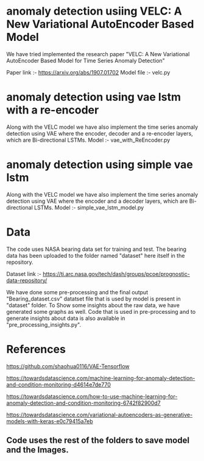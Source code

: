 # anomaly detection usiing VELC: A New Variational AutoEncoder Based Model

We have tried implemented the research paper "VELC: A New Variational AutoEncoder Based
Model for Time Series Anomaly Detection"

Paper link :- https://arxiv.org/abs/1907.01702
Model file :- velc.py


# anomaly detection using vae lstm with a re-encoder
Along with the VELC model we have also implement the time series anomaly detection using VAE where the encoder, decoder and a re-encoder layers, which are  Bi-directional LSTMs.
Model :- vae_with_ReEncoder.py


# anomaly detection using simple vae lstm
Along with the VELC model we have also implement the time series anomaly detection using VAE where the encoder and a decoder layers, which are  Bi-directional LSTMs.
Model :- simple_vae_lstm_model.py



# Data
The code uses NASA bearing data set for training and test. The bearing data has been uploaded to the folder named "dataset" here itself in the repository. 

Dataset link :- https://ti.arc.nasa.gov/tech/dash/groups/pcoe/prognostic-data-repository/

We have done some pre-processing and the final output "Bearing_dataset.csv" datatset file that is used by model is present in "dataset" folder. To Show some insights about the raw data, we have generated some graphs as well.
Code that is used in pre-processing and to generate insights about data is also available in "pre_processing_insights.py".

# References
https://github.com/shaohua0116/VAE-Tensorflow

https://towardsdatascience.com/machine-learning-for-anomaly-detection-and-condition-monitoring-d4614e7de770

https://towardsdatascience.com/how-to-use-machine-learning-for-anomaly-detection-and-condition-monitoring-6742f82900d7

https://towardsdatascience.com/variational-autoencoders-as-generative-models-with-keras-e0c79415a7eb



## Code uses the rest of the folders to save model and the Images.

